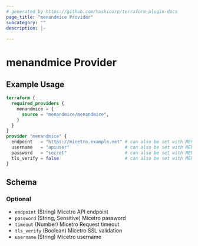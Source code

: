 ```yaml
---
# generated by https://github.com/hashicorp/terraform-plugin-docs
page_title: "menandmice Provider"
subcategory: ""
description: |-
  
---
```


# menandmice Provider



## Example Usage

```terraform
terraform {
  required_providers {
    menandmice = {
      source = "menandmice/menandmice",
    }
  }
}
provider "menandmice" {
  endpoint   = "https://micetro.example.net" # can also be set with MENANDMICE_ENDPOINT environment variable
  username   = "apiuser"                     # can also be set with MENANDMICE_USERNAME environment variable
  password   = "secret"                      # can also be set with MENANDMICE_PASSWORD environment variable
  tls_verify = false                         # can also be set with MENANDMICE_TLS_VERIFY environment variable
}
```

<!-- schema generated by tfplugindocs -->
## Schema

### Optional

- `endpoint` (String) Micetro API endpoint
- `password` (String, Sensitive) Micetro password
- `timeout` (Number) Micetro Request timeout
- `tls_verify` (Boolean) Micetro SSL validation
- `username` (String) Micetro username
